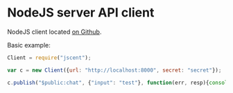 # NodeJS server API client

NodeJS client located [on Github](https://github.com/centrifugal/jscent).

Basic example:

```javascript
Client = require("jscent");

var c = new Client({url: "http://localhost:8000", secret: "secret"});

c.publish("$public:chat", {"input": "test"}, function(err, resp){console.log(e, r)});
```
